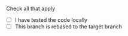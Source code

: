 Check all that apply

- [ ] I have tested the code locally
- [ ] This branch is rebased to the target branch

